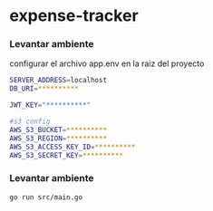 # expense-tracker

### Levantar ambiente

configurar el archivo app.env en la raiz del proyecto

```bash
SERVER_ADDRESS=localhost
DB_URI=**********

JWT_KEY="**********"

#s3 config
AWS_S3_BUCKET=**********
AWS_S3_REGION=**********
AWS_S3_ACCESS_KEY_ID=**********
AWS_S3_SECRET_KEY=**********
```

### Levantar ambiente

```bash
go run src/main.go
```